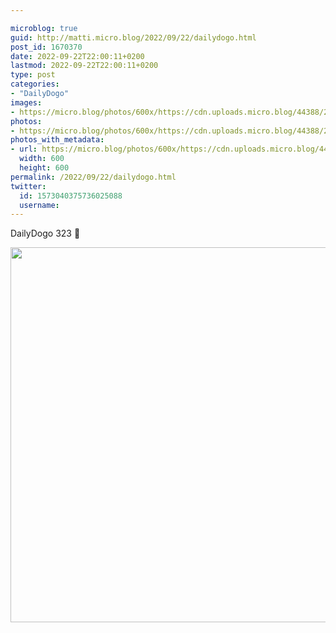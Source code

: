 ```yaml
---

microblog: true
guid: http://matti.micro.blog/2022/09/22/dailydogo.html
post_id: 1670370
date: 2022-09-22T22:00:11+0200
lastmod: 2022-09-22T22:00:11+0200
type: post
categories:
- "DailyDogo"
images:
- https://micro.blog/photos/600x/https://cdn.uploads.micro.blog/44388/2022/cbc3518093.jpg
photos:
- https://micro.blog/photos/600x/https://cdn.uploads.micro.blog/44388/2022/cbc3518093.jpg
photos_with_metadata:
- url: https://micro.blog/photos/600x/https://cdn.uploads.micro.blog/44388/2022/cbc3518093.jpg
  width: 600
  height: 600
permalink: /2022/09/22/dailydogo.html
twitter:
  id: 1573040375736025088
  username:
---
```

DailyDogo 323 🐶

<img src="/media/uploads/2022/cbc3518093.jpg" width="600" height="600" alt="" />
